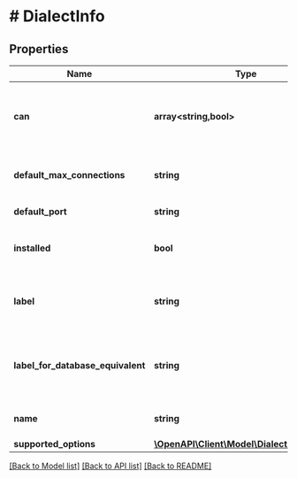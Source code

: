 # # DialectInfo

## Properties

Name | Type | Description | Notes
------------ | ------------- | ------------- | -------------
**can** | **array<string,bool>** | Operations the current user is able to perform on this object | [optional] [readonly]
**default_max_connections** | **string** | Default number max connections | [optional] [readonly]
**default_port** | **string** | Default port number | [optional] [readonly]
**installed** | **bool** | Is the supporting driver installed | [optional] [readonly]
**label** | **string** | The human-readable label of the connection | [optional] [readonly]
**label_for_database_equivalent** | **string** | What the dialect calls the equivalent of a normal SQL table | [optional] [readonly]
**name** | **string** | The name of the dialect | [optional] [readonly]
**supported_options** | [**\OpenAPI\Client\Model\DialectInfoOptions**](DialectInfoOptions.md) |  | [optional]

[[Back to Model list]](../../README.md#models) [[Back to API list]](../../README.md#endpoints) [[Back to README]](../../README.md)
